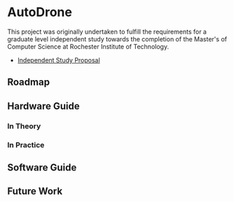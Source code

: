 AutoDrone
===========================

This project was originally undertaken to fulfill the requirements for a graduate level independent study towards the completion of the Master's of Computer Science at Rochester Institute of Technology.

- [Independent Study Proposal]()

## Roadmap
## Hardware Guide
### In Theory
### In Practice
## Software Guide
## Future Work
